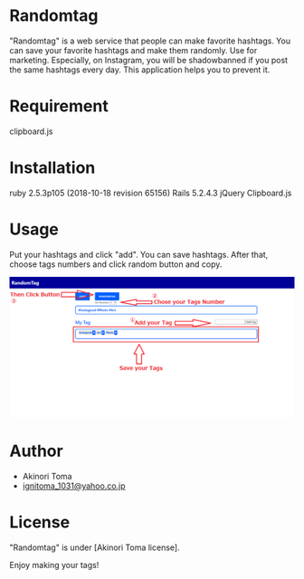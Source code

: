 # Randomtag

"Randomtag" is a web service that people can make favorite hashtags.
You can save your favorite hashtags and make them randomly.
Use for marketing.
Especially, on Instagram, you will be shadowbanned if you post the same hashtags every day.
This application helps you to prevent it.

# Requirement

clipboard.js

# Installation

ruby 2.5.3p105 (2018-10-18 revision 65156)
Rails 5.2.4.3
jQuery
Clipboard.js


# Usage

Put your hashtags and click "add".
You can save hashtags.
After that, choose tags numbers and click random button and copy.

![README.png](./README.png)

# Author

* Akinori Toma
* ignitoma_1031@yahoo.co.jp

# License

"Randomtag" is under [Akinori Toma license].

Enjoy making your tags!
